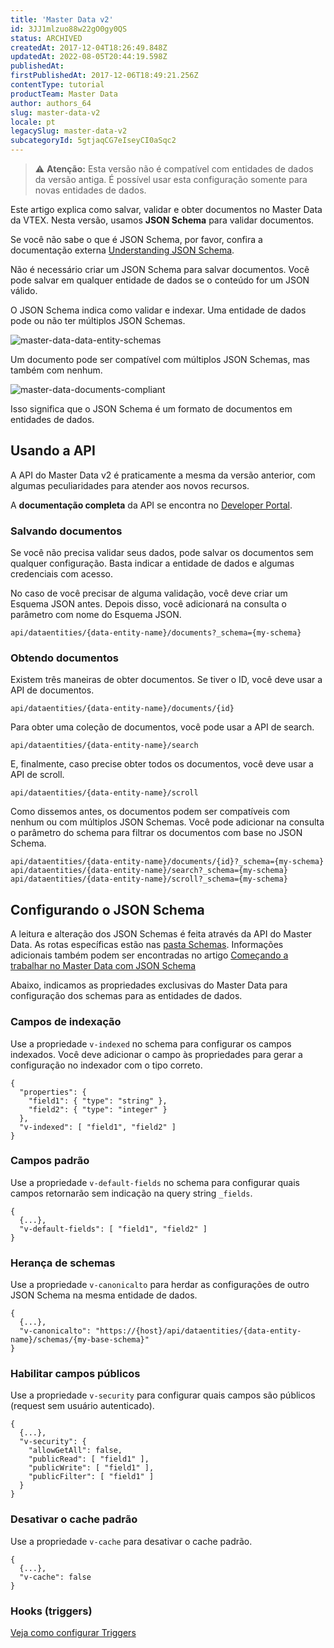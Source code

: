 ```yaml
---
title: 'Master Data v2'
id: 3JJ1mlzuo88w22gO0gy0QS
status: ARCHIVED
createdAt: 2017-12-04T18:26:49.848Z
updatedAt: 2022-08-05T20:44:19.598Z
publishedAt: 
firstPublishedAt: 2017-12-06T18:49:21.256Z
contentType: tutorial
productTeam: Master Data
author: authors_64
slug: master-data-v2
locale: pt
legacySlug: master-data-v2
subcategoryId: 5gtjaqCG7eIseyCI0aSqc2
---
```


>⚠️ **Atenção:** Esta versão não é compatível com entidades de dados da versão antiga. É possível usar esta configuração somente para novas entidades de dados.

Este artigo explica como salvar, validar e obter documentos no Master Data da VTEX. Nesta versão, usamos **JSON Schema** para validar documentos.

Se você não sabe o que é JSON Schema, por favor, confira a documentação externa [Understanding JSON Schema](https://spacetelescope.github.io/understanding-json-schema/).

Não é necessário criar um JSON Schema para salvar documentos. Você pode salvar em qualquer entidade de dados se o conteúdo for um JSON válido.

O JSON Schema indica como validar e indexar. Uma entidade de dados pode ou não ter múltiplos JSON Schemas.

![master-data-data-entity-schemas](https://images.contentful.com/alneenqid6w5/5Ms8eS24xOsGWcEGY0WKwu/724d0585090ee2d3bf6fc47dad7a3859/master-data-data-entity-schemas.jpg)

Um documento pode ser compatível com múltiplos JSON Schemas, mas também com nenhum.

![master-data-documents-compliant](https://images.contentful.com/alneenqid6w5/7m7NMV5Hc4Wq8aKeGeWiAY/29301b6873e1549c244d56e15cf4caf7/master-data-documents-compliant.jpg)

Isso significa que o JSON Schema é um formato de documentos em entidades de dados.

## Usando a API

A API do Master Data v2 é praticamente a mesma da versão anterior, com algumas peculiaridades para atender aos novos recursos.

A **documentação completa** da API se encontra no [Developer Portal](https://developers.vtex.com/reference/master-data-api-v2-overview).

### Salvando documentos

Se você não precisa validar seus dados, pode salvar os documentos sem qualquer configuração. Basta indicar a entidade de dados e algumas credenciais com acesso.

No caso de você precisar de alguma validação, você deve criar um Esquema JSON antes. Depois disso, você adicionará na consulta o parâmetro com nome do Esquema JSON.

`api/dataentities/{data-entity-name}/documents?_schema={my-schema}`

### Obtendo documentos

Existem três maneiras de obter documentos. Se tiver o ID, você deve usar a API de documentos.

`api/dataentities/{data-entity-name}/documents/{id}`

Para obter uma coleção de documentos, você pode usar a API de search.

`api/dataentities/{data-entity-name}/search`

E, finalmente, caso precise obter todos os documentos, você deve usar a API de scroll.

`api/dataentities/{data-entity-name}/scroll`

Como dissemos antes, os documentos podem ser compatíveis com nenhum ou com múltiplos JSON Schemas. Você pode adicionar na consulta o parâmetro do schema para filtrar os documentos com base no JSON Schema.

```
api/dataentities/{data-entity-name}/documents/{id}?_schema={my-schema}
api/dataentities/{data-entity-name}/search?_schema={my-schema}
api/dataentities/{data-entity-name}/scroll?_schema={my-schema}
```

## Configurando o JSON Schema

A leitura e alteração dos JSON Schemas é feita através da API do Master Data. As rotas específicas estão nas [pasta Schemas](https://developers.vtex.com/reference/schemas). Informações adicionais também podem ser encontradas no artigo [Começando a trabalhar no Master Data com JSON Schema](https://help.vtex.com/pt/tutorial/comecando-a-trabalhar-no-master-data-com-json-schema--6uLbweaMBGqOm44cESMkEQ)

Abaixo, indicamos as propriedades exclusivas do Master Data para configuração dos schemas para as entidades de dados.

### Campos de indexação

Use a propriedade `v-indexed` no schema para configurar os campos indexados. Você deve adicionar o campo às propriedades para gerar a configuração no indexador com o tipo correto.

```
{
  "properties": { 
    "field1": { "type": "string" }, 
    "field2": { "type": "integer" } 
  },
  "v-indexed": [ "field1", "field2" ]
}
```
### Campos padrão

Use a propriedade `v-default-fields` no schema para configurar quais campos retornarão sem indicação na query string `_fields`.

```
{
  {...},
  "v-default-fields": [ "field1", "field2" ]
}
```

### Herança de schemas

Use a propriedade `v-canonicalto` para herdar as configurações de outro JSON Schema na mesma entidade de dados.

```
{
  {...},
  "v-canonicalto": "https://{host}/api/dataentities/{data-entity-name}/schemas/{my-base-schema}"
}
```

### Habilitar campos públicos

Use a propriedade `v-security` para configurar quais campos são públicos (request sem usuário autenticado).

```
{
  {...},
  "v-security": {
    "allowGetAll": false,
    "publicRead": [ "field1" ],
    "publicWrite": [ "field1" ],
    "publicFilter": [ "field1" ]
  }
}
```

### Desativar o cache padrão

Use a propriedade `v-cache` para desativar o cache padrão.

```
{
  {...},
  "v-cache": false
}
```

### Hooks (triggers)

[Veja como configurar Triggers](https://help.vtex.com/pt/tutorial/configurar-triggers)
